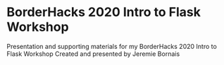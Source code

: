 # BorderHacks 2020 Intro to Flask Workshop
Presentation and supporting materials for my BorderHacks 2020 Intro to Flask Workshop
Created and presented by Jeremie Bornais
